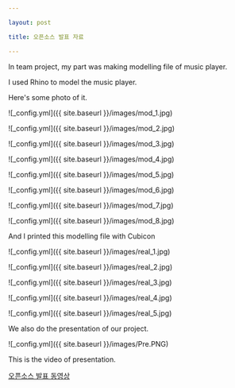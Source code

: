 ```yaml
---

layout: post

title: 오픈소스 발표 자료

---
```


In team project, my part was making modelling file of music player.

I used Rhino to model the music player.

Here's some photo of it.

![_config.yml]({{ site.baseurl }}/images/mod_1.jpg)

![_config.yml]({{ site.baseurl }}/images/mod_2.jpg)

![_config.yml]({{ site.baseurl }}/images/mod_3.jpg)

![_config.yml]({{ site.baseurl }}/images/mod_4.jpg)

![_config.yml]({{ site.baseurl }}/images/mod_5.jpg)

![_config.yml]({{ site.baseurl }}/images/mod_6.jpg)

![_config.yml]({{ site.baseurl }}/images/mod_7.jpg)

![_config.yml]({{ site.baseurl }}/images/mod_8.jpg)

And I printed this modelling file with Cubicon

![_config.yml]({{ site.baseurl }}/images/real_1.jpg)

![_config.yml]({{ site.baseurl }}/images/real_2.jpg)

![_config.yml]({{ site.baseurl }}/images/real_3.jpg)

![_config.yml]({{ site.baseurl }}/images/real_4.jpg)

![_config.yml]({{ site.baseurl }}/images/real_5.jpg)

We also do the presentation of our project.

![_config.yml]({{ site.baseurl }}/images/Pre.PNG)


This is the video of presentation.

[오픈소스 발표 동영상](https://www.youtube.com/watch?v=ZNx2bAD5YhE)

